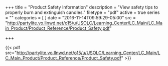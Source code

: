 +++
title = "Product Safety Information"
description = "View safety tips to properly burn and extinguish candles."
filetype = "pdf"
active = true
series = ""
categories = [
]
date = "2016-11-14T09:59:29-05:00"
src = "http://partylite.vo.llnwd.net/o15/u/USOLC/Learning_Center/LC_Main/LC_Main_Product/Product_Reference/Product_Safety.pdf"

+++

{{< pdf src="http://partylite.vo.llnwd.net/o15/u/USOLC/Learning_Center/LC_Main/LC_Main_Product/Product_Reference/Product_Safety.pdf" >}}
